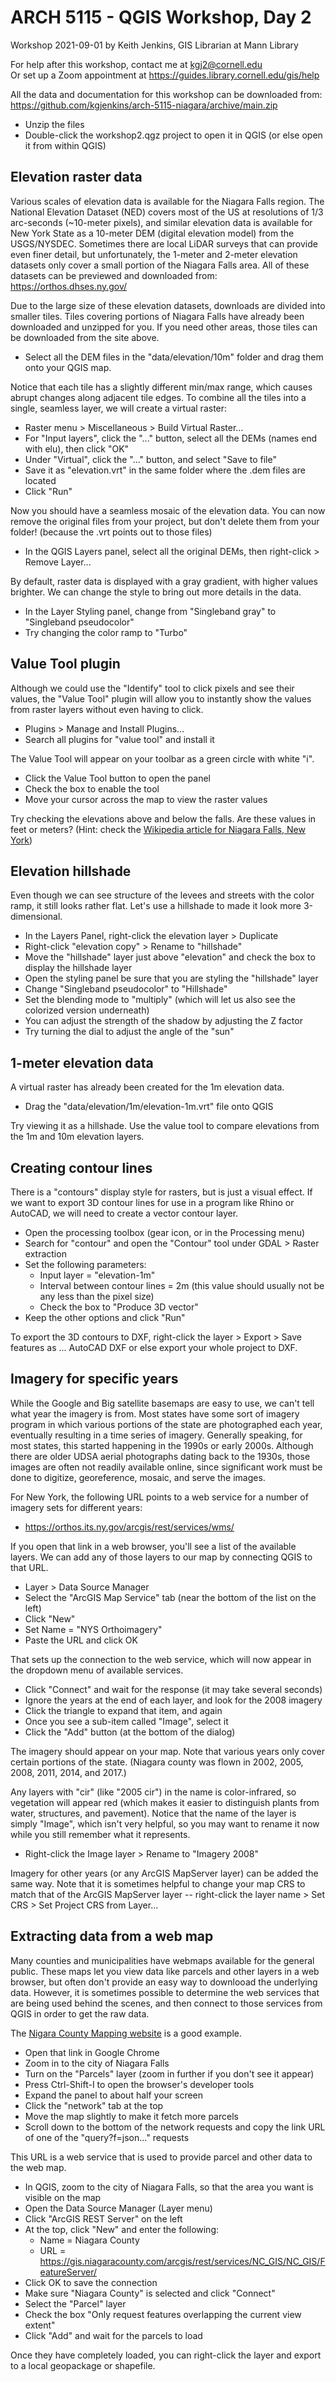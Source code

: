 # ARCH 5115 - QGIS Workshop, Day 2

Workshop 2021-09-01 by Keith Jenkins, GIS Librarian at Mann Library

For help after this workshop, contact me at kgj2@cornell.edu  
Or set up a Zoom appointment at <https://guides.library.cornell.edu/gis/help>

All the data and documentation for this workshop can be downloaded from:  
<https://github.com/kgjenkins/arch-5115-niagara/archive/main.zip>

* Unzip the files
* Double-click the workshop2.qgz project to open it in QGIS (or else open it from within QGIS)


## Elevation raster data

Various scales of elevation data is available for the Niagara Falls region.  The National Elevation Dataset (NED) covers most of the US at resolutions of 1/3 arc-seconds (~10-meter pixels), and similar elevation data is available for New York State as a 10-meter DEM (digital elevation model) from the USGS/NYSDEC.  Sometimes there are local LiDAR surveys that can provide even finer detail, but unfortunately, the 1-meter and 2-meter elevation datasets only cover a small portion of the Niagara Falls area.  All of these datasets can be previewed and downloaded from:
<https://orthos.dhses.ny.gov/>

Due to the large size of these elevation datasets, downloads are divided into smaller tiles.  Tiles covering portions of Niagara Falls have already been downloaded and unzipped for you.  If you need other areas, those tiles can be downloaded from the site above.

* Select all the DEM files in the "data/elevation/10m" folder and drag them onto your QGIS map.

Notice that each tile has a slightly different min/max range, which causes abrupt changes along adjacent tile edges.  To combine all the tiles into a single, seamless layer, we will create a virtual raster:

* Raster menu > Miscellaneous > Build Virtual Raster...
* For "Input layers", click the "..." button, select all the DEMs (names end with elu), then click "OK"
* Under "Virtual", click the "..." button, and select "Save to file"
* Save it as "elevation.vrt" in the same folder where the .dem files are located
* Click "Run"

Now you should have a seamless mosaic of the elevation data.  You can now remove the original files from your project, but don't delete them from your folder! (because the .vrt points out to those files)

* In the QGIS Layers panel, select all the original DEMs, then right-click > Remove Layer...

By default, raster data is displayed with a gray gradient, with higher values brighter.  We can change the style to bring out more details in the data.

* In the Layer Styling panel, change from "Singleband gray" to "Singleband pseudocolor"
* Try changing the color ramp to "Turbo"


## Value Tool plugin

Although we could use the "Identify" tool to click pixels and see their values, the "Value Tool" plugin will allow you to instantly show the values from raster layers without even having to click.

* Plugins > Manage and Install Plugins...
* Search all plugins for "value tool" and install it

The Value Tool will appear on your toolbar as a green circle with white "i".

* Click the Value Tool button to open the panel
* Check the box to enable the tool
* Move your cursor across the map to view the raster values

Try checking the elevations above and below the falls.  Are these values in feet or meters?
(Hint: check the [Wikipedia article for Niagara Falls, New York](https://en.wikipedia.org/wiki/Niagara_Falls,_New_York))


## Elevation hillshade

Even though we can see structure of the levees and streets with the color ramp, it still looks rather flat.  Let's use a hillshade to made it look more 3-dimensional.

* In the Layers Panel, right-click the elevation layer > Duplicate
* Right-click "elevation copy" > Rename to "hillshade"
* Move the "hillshade" layer just above "elevation" and check the box to display the hillshade layer
* Open the styling panel be sure that you are styling the "hillshade" layer
* Change "Singleband pseudocolor" to "Hillshade"
* Set the blending mode to "multiply" (which will let us also see the colorized version underneath)
* You can adjust the strength of the shadow by adjusting the Z factor
* Try turning the dial to adjust the angle of the "sun"


## 1-meter elevation data

A virtual raster has already been created for the 1m elevation data.

* Drag the "data/elevation/1m/elevation-1m.vrt" file onto QGIS

Try viewing it as a hillshade.  Use the value tool to compare elevations from the 1m and 10m elevation layers.


## Creating contour lines

There is a "contours" display style for rasters, but is just a visual effect.  If we want to export 3D contour lines for use in a program like Rhino or AutoCAD, we will need to create a vector contour layer.

* Open the processing toolbox (gear icon, or in the Processing menu)
* Search for "contour" and open the "Contour" tool under GDAL > Raster extraction
* Set the following parameters:
  * Input layer = "elevation-1m"
  * Interval between contour lines = 2m (this value should usually not be any less than the pixel size)
  * Check the box to "Produce 3D vector"
* Keep the other options and click "Run"

To export the 3D contours to DXF, right-click the layer > Export > Save features as ... AutoCAD DXF or else export your whole project to DXF.


## Imagery for specific years

While the Google and Big satellite basemaps are easy to use, we can't tell what year the imagery is from.  Most states have some sort of imagery program in which various portions of the state are photographed each year, eventually resulting in a time series of imagery.  Generally speaking, for most states, this started happening in the 1990s or early 2000s.  Although there are older UDSA aerial photographs dating back to the 1930s, those images are often not readily available online, since significant work must be done to digitize, georeference, mosaic, and serve the images.

For New York, the following URL points to a web service for a number of imagery sets for different years:
* https://orthos.its.ny.gov/arcgis/rest/services/wms/

If you open that link in a web browser, you'll see a list of the available layers.  We can add any of those layers to our map by connecting QGIS to that URL.

* Layer > Data Source Manager
* Select the "ArcGIS Map Service" tab (near the bottom of the list on the left)
* Click "New"
* Set Name = "NYS Orthoimagery"
* Paste the URL and click OK

That sets up the connection to the web service, which will now appear in the dropdown menu of available services.

* Click "Connect" and wait for the response (it may take several seconds)
* Ignore the years at the end of each layer, and look for the 2008 imagery
* Click the triangle to expand that item, and again
* Once you see a sub-item called "Image", select it
* Click the "Add" button (at the bottom of the dialog)

The imagery should appear on your map.  Note that various years only cover certain portions of the state.  (Niagara county was flown in 2002, 2005, 2008, 2011, 2014, and 2017.)

Any layers with "cir" (like "2005 cir") in the name is color-infrared, so vegetation will appear red (which makes it easier to distinguish plants from water, structures, and pavement).  Notice that the name of the layer is simply "Image", which isn't very helpful, so you may want to rename it now while you still remember what it represents.

* Right-click the Image layer > Rename to "Imagery 2008"

Imagery for other years (or any ArcGIS MapServer layer) can be added the same way.  Note that it is sometimes helpful to change your map CRS to match that of the ArcGIS MapServer layer -- right-click the layer name > Set CRS > Set Project CRS from Layer...


## Extracting data from a web map

Many counties and municipalities have webmaps available for the general public.  These maps let you view data like parcels and other layers in a web browser, but often don't provide an easy way to downlooad the underlying data.  However, it is sometimes possible to determine the web services that are being used behind the scenes, and then connect to those services from QGIS in order to get the raw data.

The [Nigara County Mapping website](https://www.arcgis.com/apps/webappviewer/index.html?id=b5be67cf0e05477e8f4ad3161ab51422) is a good example.

* Open that link in Google Chrome
* Zoom in to the city of Niagara Falls
* Turn on the "Parcels" layer (zoom in further if you don't see it appear)
* Press Ctrl-Shift-I to open the browser's developer tools
* Expand the panel to about half your screen
* Click the "network" tab at the top
* Move the map slightly to make it fetch more parcels
* Scroll down to the bottom of the network requests and copy the link URL of one of the "query?f=json..." requests

This URL is a web service that is used to provide parcel and other data to the web map.

* In QGIS, zoom to the city of Niagara Falls, so that the area you want is visible on the map
* Open the Data Source Manager (Layer menu)
* Click "ArcGIS REST Server" on the left
* At the top, click "New" and enter the following:
  * Name = Niagara County
  * URL = <https://gis.niagaracounty.com/arcgis/rest/services/NC_GIS/NC_GIS/FeatureServer/>
* Click OK to save the connection
* Make sure "Niagara County" is selected and click "Connect"
* Select the "Parcel" layer
* Check the box "Only request features overlapping the current view extent"
* Click "Add" and wait for the parcels to load

Once they have completely loaded, you can right-click the layer and export to a local geopackage or shapefile.
